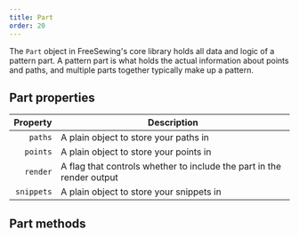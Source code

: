 ```yaml
---
title: Part
order: 20
---
```


The `Part` object in FreeSewing's core library holds all data and logic of a pattern part.
A pattern part is what holds the actual information about points and paths,
and multiple parts together typically make up a pattern.

## Part properties

| Property | Description |
| --------:| ----------- |
| `paths` | A plain object to store your paths in |
| `points` |  A plain object to store your points in |
| `render` |  A flag that controls whether to include the part in the render output |
| `snippets` | A plain object to store your snippets in |

## Part methods

<ReadMore list />
